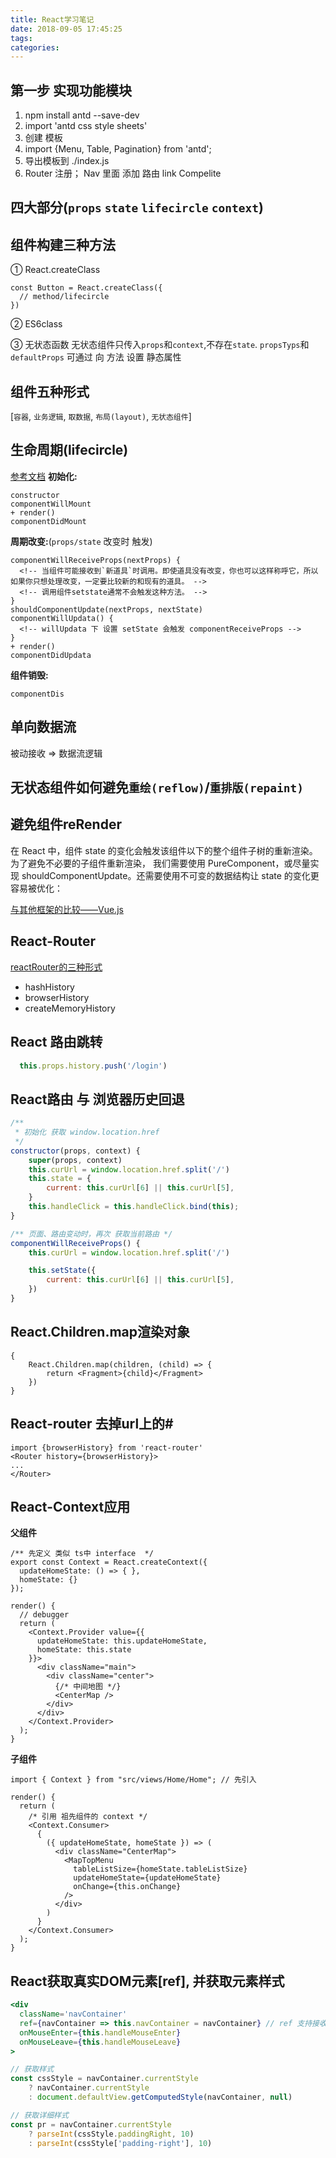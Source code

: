 ```yaml
---
title: React学习笔记
date: 2018-09-05 17:45:25
tags: 
categories: 
---
```

## 第一步 实现功能模块
1. npm install antd --save-dev
2. import 'antd css style sheets'
3. 创建 模板
4. import {Menu, Table, Pagination} from 'antd';
5. 导出模板到 ./index.js
6. Router 注册； Nav 里面 添加 路由 link
Compelite

## 四大部分(`props` `state` `lifecircle` `context`)

## 组件构建三种方法
① React.createClass
````
const Button = React.createClass({
  // method/lifecircle
})
````
② ES6class

③ 无状态函数
无状态组件只传入`props`和`context`,不存在`state`.
`propsTyps`和`defaultProps` 可通过 向 方法 设置 静态属性

## 组件五种形式
[`容器`, `业务逻辑`, `取数据`, `布局(layout)`, `无状态组件`]

## 生命周期(lifecircle)
[参考文档](https://segmentfault.com/a/1190000004168886)
**初始化:** 
````
constructor
componentWillMount
+ render()
componentDidMount
````

**周期改变:**(`props/state` 改变时 触发)
````
componentWillReceiveProps(nextProps) {
  <!-- 当组件可能接收到`新道具`时调用。即使道具没有改变，你也可以这样称呼它，所以如果你只想处理改变，一定要比较新的和现有的道具。 -->
  <!-- 调用组件setstate通常不会触发这种方法。 -->
}
shouldComponentUpdate(nextProps, nextState) 
componentWillUpdata() {
  <!-- willUpdata 下 设置 setState 会触发 componentReceiveProps -->
}
+ render()
componentDidUpdata
````

**组件销毁:**
````
componentDis
````

## 单向数据流
被动接收 => 数据流逻辑

## 无状态组件如何避免`重绘(reflow)`/`重排版(repaint)`

## 避免组件reRender
在 React 中，组件 state 的变化会触发该组件以下的整个组件子树的重新渲染。为了避免不必要的子组件重新渲染， 我们需要使用 PureComponent，或尽量实现 shouldComponentUpdate。还需要使用不可变的数据结构让 state 的变化更容易被优化：

[与其他框架的比较——Vue.js](https://vuejs.org/v2/guide/comparison.html#Optimization-Efforts)

## React-Router
[reactRouter的三种形式](https://www.thinktxt.com/react/2017/02/26/react-router-browserHistory-refresh-404-solution.html)
+ hashHistory
+ browserHistory
+ createMemoryHistory

## React 路由跳转
```js
  this.props.history.push('/login')
```

## React路由 与 浏览器历史回退
```jsx
/** 
 * 初始化 获取 window.location.href
 */
constructor(props, context) {
    super(props, context)
    this.curUrl = window.location.href.split('/')
    this.state = {
        current: this.curUrl[6] || this.curUrl[5],
    }
    this.handleClick = this.handleClick.bind(this);
}

/** 页面、路由变动时，再次 获取当前路由 */
componentWillReceiveProps() {
    this.curUrl = window.location.href.split('/')

    this.setState({
        current: this.curUrl[6] || this.curUrl[5],
    })
}
```

## React.Children.map渲染对象
````
{
    React.Children.map(children, (child) => {
        return <Fragment>{child}</Fragment>
    })
}
````

## React-router 去掉url上的#
````
import {browserHistory} from 'react-router'
<Router history={browserHistory}>
...
</Router>
````

## React-Context应用
**父组件**
```tsx
/** 先定义 类似 ts中 interface  */
export const Context = React.createContext({
  updateHomeState: () => { },
  homeState: {}
});

render() {
  // debugger
  return (
    <Context.Provider value={{
      updateHomeState: this.updateHomeState,
      homeState: this.state
    }}>
      <div className="main">
        <div className="center">
          {/* 中间地图 */}
          <CenterMap />
        </div>
      </div>
    </Context.Provider>
  );
}
```

**子组件**
```tsx
import { Context } from "src/views/Home/Home"; // 先引入

render() {
  return (
    /* 引用 祖先组件的 context */
    <Context.Consumer>
      {
        ({ updateHomeState, homeState }) => (
          <div className="CenterMap">
            <MapTopMenu
              tableListSize={homeState.tableListSize}
              updateHomeState={updateHomeState}
              onChange={this.onChange}
            />
          </div>
        )
      }
    </Context.Consumer>
  );
}
```

## React获取真实DOM元素[ref], 并获取元素样式
```jsx
<div
  className='navContainer'
  ref={navContainer => this.navContainer = navContainer} // ref 支持接收函数进行赋值
  onMouseEnter={this.handleMouseEnter}
  onMouseLeave={this.handleMouseLeave}
>
```

```jsx
// 获取样式
const cssStyle = navContainer.currentStyle
    ? navContainer.currentStyle
    : document.defaultView.getComputedStyle(navContainer, null)

// 获取详细样式
const pr = navContainer.currentStyle
    ? parseInt(cssStyle.paddingRight, 10)
    : parseInt(cssStyle['padding-right'], 10)
```
